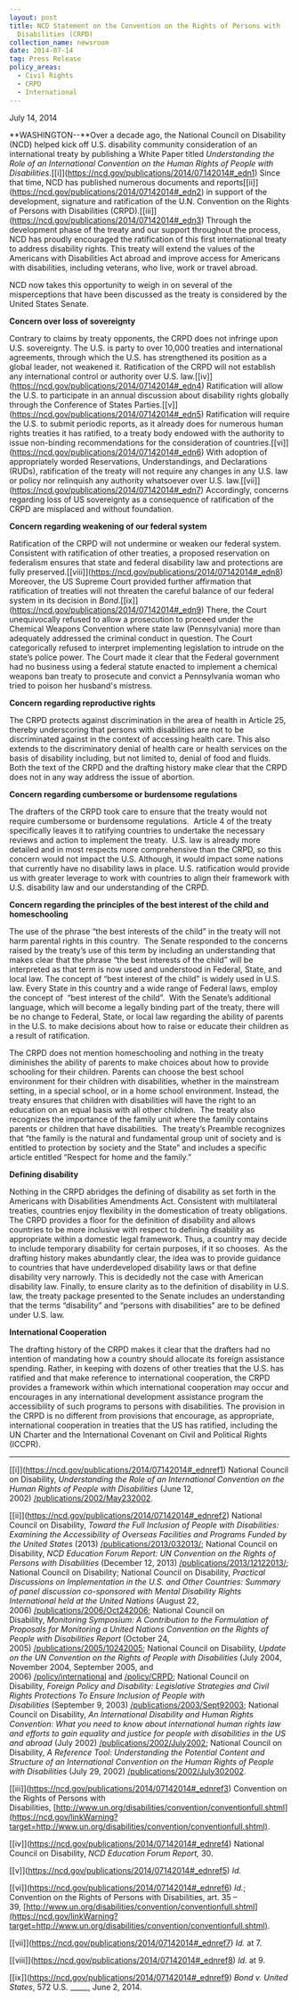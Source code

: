 ```yaml
---
layout: post
title: NCD Statement on the Convention on the Rights of Persons with
  Disabilities (CRPD)
collection_name: newsroom
date: 2014-07-14
tag: Press Release
policy_areas:
  - Civil Rights
  - CRPD
  - International
---
```

July 14, 2014

**W﻿ASHINGTON--**Over a decade ago, the National Council on Disability (NCD) helped kick off U.S. disability community consideration of an international treaty by publishing a White Paper titled *Understanding the Role of an International Convention on the Human Rights of People with Disabilities*.\[[i]](https://ncd.gov/publications/2014/07142014#_edn1) Since that time, NCD has published numerous documents and reports\[[ii]](https://ncd.gov/publications/2014/07142014#_edn2) in support of the development, signature and ratification of the U.N. Convention on the Rights of Persons with Disabilities (CRPD).\[[iii]](https://ncd.gov/publications/2014/07142014#_edn3) Through the development phase of the treaty and our support throughout the process, NCD has proudly encouraged the ratification of this first international treaty to address disability rights. This treaty will extend the values of the Americans with Disabilities Act abroad and improve access for Americans with disabilities, including veterans, who live, work or travel abroad.

NCD now takes this opportunity to weigh in on several of the misperceptions that have been discussed as the treaty is considered by the United States Senate.

**Concern over loss of sovereignty**

Contrary to claims by treaty opponents, the CRPD does not infringe upon U.S. sovereignty. The U.S. is party to over 10,000 treaties and international agreements, through which the U.S. has strengthened its position as a global leader, not weakened it. Ratification of the CRPD will not establish any international control or authority over U.S. law.\[[iv]](https://ncd.gov/publications/2014/07142014#_edn4) Ratification will allow the U.S. to participate in an annual discussion about disability rights globally through the Conference of States Parties.\[[v]](https://ncd.gov/publications/2014/07142014#_edn5) Ratification will require the U.S. to submit periodic reports, as it already does for numerous human rights treaties it has ratified, to a treaty body endowed with the authority to issue non-binding recommendations for the consideration of countries.\[[vi]](https://ncd.gov/publications/2014/07142014#_edn6) With adoption of appropriately worded Reservations, Understandings, and Declarations (RUDs), ratification of the treaty will not require any changes in any U.S. law or policy nor relinquish any authority whatsoever over U.S. law.\[[vii]](https://ncd.gov/publications/2014/07142014#_edn7) Accordingly, concerns regarding loss of US sovereignty as a consequence of ratification of the CRPD are misplaced and without foundation. 

**Concern regarding weakening of our federal system**

Ratification of the CRPD will not undermine or weaken our federal system. Consistent with ratification of other treaties, a proposed reservation on federalism ensures that state and federal disability law and protections are fully preserved.\[[viii]](https://ncd.gov/publications/2014/07142014#_edn8)  Moreover, the US Supreme Court provided further affirmation that ratification of treaties will not threaten the careful balance of our federal system in its decision in *Bond*.\[[ix]](https://ncd.gov/publications/2014/07142014#_edn9) There, the Court unequivocally refused to allow a prosecution to proceed under the Chemical Weapons Convention where state law (Pennsylvania) more than adequately addressed the criminal conduct in question. The Court categorically refused to interpret implementing legislation to intrude on the state’s police power. The Court made it clear that the Federal government had no business using a federal statute enacted to implement a chemical weapons ban treaty to prosecute and convict a Pennsylvania woman who tried to poison her husband's mistress.

**Concern regarding reproductive rights**

The CRPD protects against discrimination in the area of health in Article 25, thereby underscoring that persons with disabilities are not to be discriminated against in the context of accessing health care. This also extends to the discriminatory denial of health care or health services on the basis of disability including, but not limited to, denial of food and fluids. Both the text of the CRPD and the drafting history make clear that the CRPD does not in any way address the issue of abortion.

**Concern regarding cumbersome or burdensome regulations**

The drafters of the CRPD took care to ensure that the treaty would not require cumbersome or burdensome regulations.  Article 4 of the treaty specifically leaves it to ratifying countries to undertake the necessary reviews and action to implement the treaty.  U.S. law is already more detailed and in most respects more comprehensive than the CRPD, so this concern would not impact the U.S. Although, it would impact some nations that currently have no disability laws in place. U.S. ratification would provide us with greater leverage to work with countries to align their framework with U.S. disability law and our understanding of the CRPD.

**Concern regarding the principles of the best interest of the child and homeschooling**

The use of the phrase “the best interests of the child” in the treaty will not harm parental rights in this country.  The Senate responded to the concerns raised by the treaty’s use of this term by including an understanding that makes clear that the phrase “the best interests of the child” will be interpreted as that term is now used and understood in Federal, State, and local law. The concept of “best interest of the child” is widely used in U.S. law. Every State in this country and a wide range of Federal laws, employ the concept of  “best interest of the child”.  With the Senate’s additional language, which will become a legally binding part of the treaty, there will be no change to Federal, State, or local law regarding the ability of parents in the U.S. to make decisions about how to raise or educate their children as a result of ratification. 

The CRPD does not mention homeschooling and nothing in the treaty diminishes the ability of parents to make choices about how to provide schooling for their children. Parents can choose the best school environment for their children with disabilities, whether in the mainstream setting, in a special school, or in a home school environment. Instead, the treaty ensures that children with disabilities will have the right to an education on an equal basis with all other children.  The treaty also recognizes the importance of the family unit where the family contains parents or children that have disabilities.  The treaty’s Preamble recognizes that “the family is the natural and fundamental group unit of society and is entitled to protection by society and the State” and includes a specific article entitled “Respect for home and the family.”

**Defining disability**

Nothing in the CRPD abridges the defining of disability as set forth in the Americans with Disabilities Amendments Act. Consistent with multilateral treaties, countries enjoy flexibility in the domestication of treaty obligations. The CRPD provides a floor for the definition of disability and allows countries to be more inclusive with respect to defining disability as appropriate within a domestic legal framework. Thus, a country may decide to include temporary disability for certain purposes, if it so chooses.  As the drafting history makes abundantly clear, the idea was to provide guidance to countries that have underdeveloped disability laws or that define disability very narrowly. This is decidedly not the case with American disability law. Finally, to ensure clarity as to the definition of disability in U.S. law, the treaty package presented to the Senate includes an understanding that the terms “disability” and “persons with disabilities” are to be defined under U.S. law.

**International Cooperation**

The drafting history of the CRPD makes it clear that the drafters had no intention of mandating how a country should allocate its foreign assistance spending. Rather, in keeping with dozens of other treaties that the U.S. has ratified and that make reference to international cooperation, the CRPD provides a framework within which international cooperation may occur and encourages in any international development assistance program the accessibility of such programs to persons with disabilities. The provision in the CRPD is no different from provisions that encourage, as appropriate, international cooperation in treaties that the US has ratified, including the UN Charter and the International Covenant on Civil and Political Rights (ICCPR).

- - -

\[[i]](https://ncd.gov/publications/2014/07142014#_ednref1) National Council on Disability, *Understanding the Role of an International Convention on the Human Rights of People with Disabilities* (June 12, 2002) [/publications/2002/May232002](https://ncd.gov/publications/2002/May232002).

\[[ii]](https://ncd.gov/publications/2014/07142014#_ednref2) National Council on Disability, *Toward the Full Inclusion of People with Disabilities: Examining the Accessibility of Overseas Facilities and Programs Funded by the United States* (2013) [/publications/2013/032013/](https://ncd.gov/publications/2013/032013/); National Council on Disability, *NCD Education Forum Report: UN Convention on the Rights of Persons with Disabilities* (December 12, 2013) [/publications/2013/12122013/](https://ncd.gov/publications/2013/12122013/); National Council on Disability; National Council on Disability, *Practical Discussions on Implementation in the U.S. and Other Countries: Summary of panel discussion co-sponsored with Mental Disability Rights International held at the United Nations* (August 22, 2006) [/publications/2006/Oct242006](https://ncd.gov/publications/2006/Oct242006); National Council on Disability, *Monitoring Symposium: A Contribution to the Formulation of Proposals for Monitoring a United Nations Convention on the Rights of People with Disabilities Report* (October 24, 2005) [/publications/2005/10242005](https://ncd.gov/publications/2005/10242005); National Council on Disability, *Update on the UN Convention on the Rights of People with Disabilities* (July 2004, November 2004, September 2005, and 2006) [/policy/international](https://ncd.gov/policy/international) and [/policy/CRPD](https://ncd.gov/policy/CRPD); National Council on Disability, *Foreign Policy and Disability: Legislative Strategies and Civil Rights Protections To Ensure Inclusion of People with Disabilities* (September 9, 2003) [/publications/2003/Sept92003](https://ncd.gov/publications/2003/Sept92003); National Council on Disability, *An International Disability and Human Rights Convention: What you need to know about international human rights law and efforts to gain equality and justice for people with disabilities in the US and abroad* (July 2002) [/publications/2002/July2002](https://ncd.gov/publications/2002/July2002); National Council on Disability, *A Reference Tool: Understanding the Potential Content and Structure of an International Convention on the Human Rights of People with Disabilities* (July 29, 2002) [/publications/2002/July302002](https://ncd.gov/publications/2002/July302002).

\[[iii]](https://ncd.gov/publications/2014/07142014#_ednref3) Convention on the Rights of Persons with Disabilities, [http://www.un.org/disabilities/convention/conventionfull.shtml](https://ncd.gov/linkWarning?target=http://www.un.org/disabilities/convention/conventionfull.shtml).

\[[iv]](https://ncd.gov/publications/2014/07142014#_ednref4) National Council on Disability, *NCD Education Forum Report,* 30.

\[[v]](https://ncd.gov/publications/2014/07142014#_ednref5) *Id.*

\[[vi]](https://ncd.gov/publications/2014/07142014#_ednref6) *Id.*; Convention on the Rights of Persons with Disabilities, art. 35 – 39, [http://www.un.org/disabilities/convention/conventionfull.shtml](https://ncd.gov/linkWarning?target=http://www.un.org/disabilities/convention/conventionfull.shtml).

\[[vii]](https://ncd.gov/publications/2014/07142014#_ednref7) *Id.* at 7.

\[[viii]](https://ncd.gov/publications/2014/07142014#_ednref8) *Id.* at 9.

\[[ix]](https://ncd.gov/publications/2014/07142014#_ednref9) *Bond v. United States*, 572 U.S. \_\_\_\__, June 2, 2014.